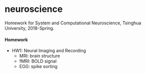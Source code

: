 # neuroscience
Homework for System and Computational Neuroscience, Tsinghua University, 2018-Spring.

#### Homework
* HW1: Neural Imaging and Recording
  * MRI: brain structure
  * fMRI: BOLD signal
  * EGG: spike sorting
